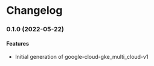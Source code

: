 # Changelog

### 0.1.0 (2022-05-22)

#### Features

* Initial generation of google-cloud-gke_multi_cloud-v1
